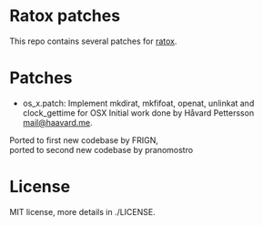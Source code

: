 Ratox patches
=============

This repo contains several patches for [ratox](https://ratox.2f30.org/).

Patches
=====

*	os_x.patch: Implement mkdirat, mkfifoat, openat, unlinkat and clock_gettime for OSX
	Initial work done by Håvard Pettersson <mail@haavard.me>.
	
Ported to first new codebase by FRIGN,  
ported to second new codebase by pranomostro

License
=======

MIT license, more details in ./LICENSE.
